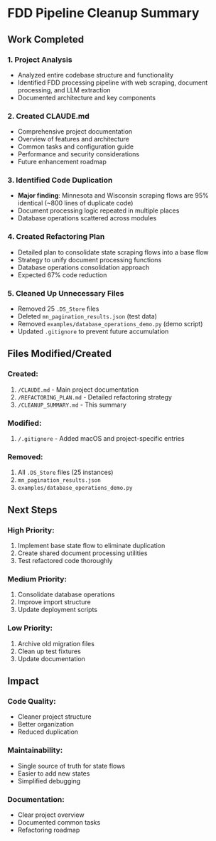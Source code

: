 # FDD Pipeline Cleanup Summary

## Work Completed

### 1. Project Analysis
- Analyzed entire codebase structure and functionality
- Identified FDD processing pipeline with web scraping, document processing, and LLM extraction
- Documented architecture and key components

### 2. Created CLAUDE.md
- Comprehensive project documentation
- Overview of features and architecture
- Common tasks and configuration guide
- Performance and security considerations
- Future enhancement roadmap

### 3. Identified Code Duplication
- **Major finding**: Minnesota and Wisconsin scraping flows are 95% identical (~800 lines of duplicate code)
- Document processing logic repeated in multiple places
- Database operations scattered across modules

### 4. Created Refactoring Plan
- Detailed plan to consolidate state scraping flows into a base flow
- Strategy to unify document processing functions
- Database operations consolidation approach
- Expected 67% code reduction

### 5. Cleaned Up Unnecessary Files
- Removed 25 `.DS_Store` files
- Deleted `mn_pagination_results.json` (test data)
- Removed `examples/database_operations_demo.py` (demo script)
- Updated `.gitignore` to prevent future accumulation

## Files Modified/Created

### Created:
1. `/CLAUDE.md` - Main project documentation
2. `/REFACTORING_PLAN.md` - Detailed refactoring strategy
3. `/CLEANUP_SUMMARY.md` - This summary

### Modified:
1. `/.gitignore` - Added macOS and project-specific entries

### Removed:
1. All `.DS_Store` files (25 instances)
2. `mn_pagination_results.json`
3. `examples/database_operations_demo.py`

## Next Steps

### High Priority:
1. Implement base state flow to eliminate duplication
2. Create shared document processing utilities
3. Test refactored code thoroughly

### Medium Priority:
1. Consolidate database operations
2. Improve import structure
3. Update deployment scripts

### Low Priority:
1. Archive old migration files
2. Clean up test fixtures
3. Update documentation

## Impact

### Code Quality:
- Cleaner project structure
- Better organization
- Reduced duplication

### Maintainability:
- Single source of truth for state flows
- Easier to add new states
- Simplified debugging

### Documentation:
- Clear project overview
- Documented common tasks
- Refactoring roadmap